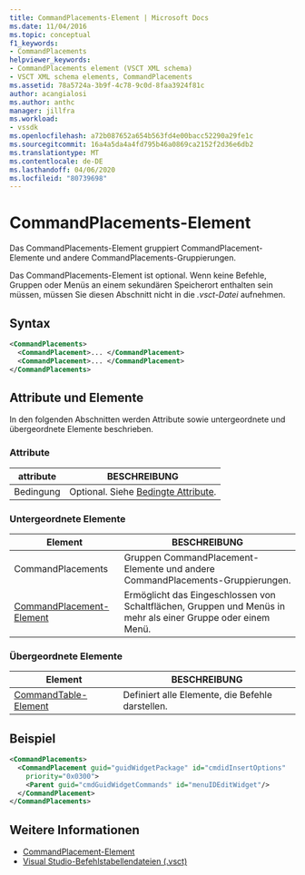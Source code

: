 ```yaml
---
title: CommandPlacements-Element | Microsoft Docs
ms.date: 11/04/2016
ms.topic: conceptual
f1_keywords:
- CommandPlacements
helpviewer_keywords:
- CommandPlacements element (VSCT XML schema)
- VSCT XML schema elements, CommandPlacements
ms.assetid: 78a5724a-3b9f-4c78-9c0d-8faa3924f81c
author: acangialosi
ms.author: anthc
manager: jillfra
ms.workload:
- vssdk
ms.openlocfilehash: a72b087652a654b563fd4e00bacc52290a29fe1c
ms.sourcegitcommit: 16a4a5da4a4fd795b46a0869ca2152f2d36e6db2
ms.translationtype: MT
ms.contentlocale: de-DE
ms.lasthandoff: 04/06/2020
ms.locfileid: "80739698"
---
```

# <a name="commandplacements-element"></a>CommandPlacements-Element
Das CommandPlacements-Element gruppiert CommandPlacement-Elemente und andere CommandPlacements-Gruppierungen.

 Das CommandPlacements-Element ist optional. Wenn keine Befehle, Gruppen oder Menüs an einem sekundären Speicherort enthalten sein müssen, müssen Sie diesen Abschnitt nicht in die *.vsct-Datei* aufnehmen.

## <a name="syntax"></a>Syntax

```xml
<CommandPlacements>
  <CommandPlacement>... </CommandPlacement>
  <CommandPlacement>... </CommandPlacement>
</CommandPlacements>
```

## <a name="attributes-and-elements"></a>Attribute und Elemente
 In den folgenden Abschnitten werden Attribute sowie untergeordnete und übergeordnete Elemente beschrieben.

### <a name="attributes"></a>Attribute

|attribute|BESCHREIBUNG|
|---------------|-----------------|
|Bedingung|Optional. Siehe [Bedingte Attribute](../extensibility/vsct-xml-schema-conditional-attributes.md).|

### <a name="child-elements"></a>Untergeordnete Elemente

|Element|BESCHREIBUNG|
|-------------|-----------------|
|CommandPlacements|Gruppen CommandPlacement-Elemente und andere CommandPlacements-Gruppierungen.|
|[CommandPlacement-Element](../extensibility/commandplacement-element.md)|Ermöglicht das Eingeschlossen von Schaltflächen, Gruppen und Menüs in mehr als einer Gruppe oder einem Menü.|

### <a name="parent-elements"></a>Übergeordnete Elemente

|Element|BESCHREIBUNG|
|-------------|-----------------|
|[CommandTable-Element](../extensibility/commandtable-element.md)|Definiert alle Elemente, die Befehle darstellen.|

## <a name="example"></a>Beispiel

```xml
<CommandPlacements>
  <CommandPlacement guid="guidWidgetPackage" id="cmdidInsertOptions"
    priority="0x0300">
    <Parent guid="cmdGuidWidgetCommands" id="menuIDEditWidget"/>
  </CommandPlacement>
</CommandPlacements>
```

## <a name="see-also"></a>Weitere Informationen
- [CommandPlacement-Element](../extensibility/commandplacement-element.md)
- [Visual Studio-Befehlstabellendateien (.vsct)](../extensibility/internals/visual-studio-command-table-dot-vsct-files.md)
